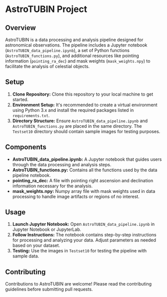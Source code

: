 # AstroTUBIN Project

## Overview

AstroTUBIN is a data processing and analysis pipeline designed for astronomical observations. The pipeline includes a Jupyter notebook (`AstroTUBIN_data_pipeline.ipynb`), a set of Python functions (`AstroTUBIN_functions.py`), and additional resources like pointing information (`pointing_ra_dec`) and mask weights (`mask_weights.npy`) to facilitate the analysis of celestial objects.

## Setup

1. **Clone Repository:** Clone this repository to your local machine to get started.
2. **Environment Setup:** It's recommended to create a virtual environment using Python 3.x and install the required packages listed in `requirements.txt`.
3. **Directory Structure:** Ensure `AstroTUBIN_data_pipeline.ipynb` and `AstroTUBIN_functions.py` are placed in the same directory. The `Testset10` directory should contain sample images for testing purposes.

## Components

- **AstroTUBIN_data_pipeline.ipynb:** A Jupyter notebook that guides users through the data processing and analysis steps.
- **AstroTUBIN_functions.py:** Contains all the functions used by the data pipeline notebook.
- **pointing_ra_dec:** A file with pointing right ascension and declination information necessary for the analysis.
- **mask_weights.npy:** Numpy array file with mask weights used in data processing to handle image artifacts or regions of no interest.

## Usage

1. **Launch Jupyter Notebook:** Open `AstroTUBIN_data_pipeline.ipynb` in Jupyter Notebook or JupyterLab.
2. **Follow Instructions:** The notebook contains step-by-step instructions for processing and analyzing your data. Adjust parameters as needed based on your dataset.
3. **Testing:** Use the images in `Testset10` for testing the pipeline with sample data.

## Contributing

Contributions to AstroTUBIN are welcome! Please read the contributing guidelines before submitting pull requests.